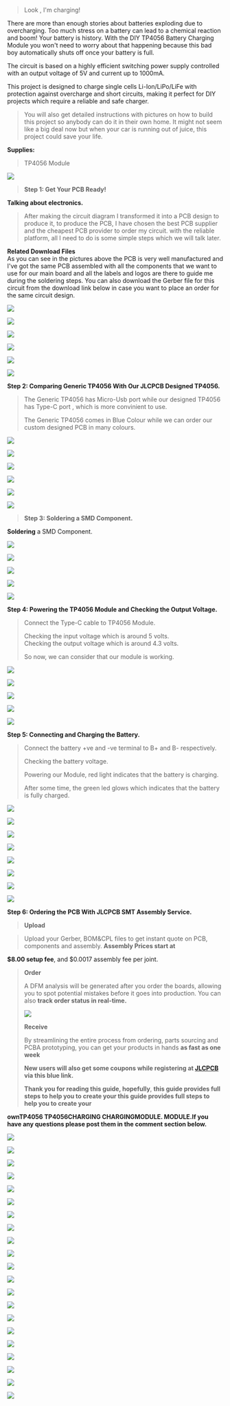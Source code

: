 
> Look , I\'m charging!

There are more than enough stories about batteries exploding due to
overcharging. Too much stress on a battery can lead to a chemical
reaction and boom! Your battery is history. With the DIY TP4056 Battery
Charging Module you won\'t need to worry about that happening because
this bad boy automatically shuts off once your battery is full.

The circuit is based on a highly efficient switching power supply
controlled with an output voltage of 5V and current up to 1000mA.

This project is designed to charge single cells Li-Ion/LiPo/LiFe with
protection against overcharge and short circuits, making it perfect for
DIY projects which require a reliable and safe charger.

> You will also get detailed instructions with pictures on how to build
> this project so anybody can do it in their own home. It might not seem
> like a big deal now but when your car is running out of juice, this
> project could save your life.

**Supplies:**

> TP4056 Module


![](vertopal_8c101a3a47cf494f9c45c097f2a720e9/media/image3.png)

> **Step 1: Get Your PCB Ready!**

**Talking about electronics.**


> After making the circuit diagram I transformed it into a PCB design to
> produce it, to produce the PCB, I have chosen the best PCB supplier
> and the cheapest PCB provider to order my circuit. with
> the reliable platform, all I need to do is some simple steps which we will
> talk later.

**Related Download Files**\
As you can see in the pictures above the PCB is very well manufactured
and I've got the same PCB assembled with all the components that we want
to use for our main board and all the labels and logos are there to
guide me during the soldering steps. You can also download the Gerber
file for this circuit from the download link below in case you want to
place an order for the same circuit design.


![](vertopal_8c101a3a47cf494f9c45c097f2a720e9/media/image6.png)

![](vertopal_8c101a3a47cf494f9c45c097f2a720e9/media/image7.png)


![](vertopal_8c101a3a47cf494f9c45c097f2a720e9/media/image8.png)

![](vertopal_8c101a3a47cf494f9c45c097f2a720e9/media/image9.png)


![](vertopal_8c101a3a47cf494f9c45c097f2a720e9/media/image10.png)

![](vertopal_8c101a3a47cf494f9c45c097f2a720e9/media/image11.png)

**Step 2: Comparing Generic TP4056 With Our JLCPCB Designed TP4056.**


> The Generic TP4056 has Micro-Usb port while our designed TP4056 has
> Type-C port , which is more convinient to use.
>
> The Generic TP4056 comes in Blue Colour while we can order our custom
> designed PCB in many colours.


![](vertopal_8c101a3a47cf494f9c45c097f2a720e9/media/image13.png)

![](vertopal_8c101a3a47cf494f9c45c097f2a720e9/media/image14.png)


![](vertopal_8c101a3a47cf494f9c45c097f2a720e9/media/image15.png)

![](vertopal_8c101a3a47cf494f9c45c097f2a720e9/media/image16.png)


![](vertopal_8c101a3a47cf494f9c45c097f2a720e9/media/image17.png)

![](vertopal_8c101a3a47cf494f9c45c097f2a720e9/media/image18.png)

> **Step 3: Soldering a SMD Component.**

**Soldering** a SMD Component.


![](vertopal_8c101a3a47cf494f9c45c097f2a720e9/media/image19.png)

![](vertopal_8c101a3a47cf494f9c45c097f2a720e9/media/image20.png)


![](vertopal_8c101a3a47cf494f9c45c097f2a720e9/media/image21.png)

![](vertopal_8c101a3a47cf494f9c45c097f2a720e9/media/image6.png)


![](vertopal_8c101a3a47cf494f9c45c097f2a720e9/media/image7.png)

**Step 4: Powering the TP4056 Module and Checking the Output Voltage.**


> Connect the Type-C cable to TP4056 Module.
>
> Checking the input voltage which is around 5 volts.\
> Checking the output voltage which is around 4.3 volts.
>
> So now, we can consider that our module is working.


![](vertopal_8c101a3a47cf494f9c45c097f2a720e9/media/image24.png)

![](vertopal_8c101a3a47cf494f9c45c097f2a720e9/media/image25.png)


![](vertopal_8c101a3a47cf494f9c45c097f2a720e9/media/image26.png)

![](vertopal_8c101a3a47cf494f9c45c097f2a720e9/media/image27.png)


![](vertopal_8c101a3a47cf494f9c45c097f2a720e9/media/image28.png)

**Step 5: Connecting and Charging the Battery.**


> Connect the battery +ve and -ve terminal to B+ and B- respectively.
>
> Checking the battery voltage.
>
> Powering our Module, red light indicates that the battery is charging.
>
> After some time, the green led glows which indicates that the battery
> is fully charged.


![](vertopal_8c101a3a47cf494f9c45c097f2a720e9/media/image31.png)

![](vertopal_8c101a3a47cf494f9c45c097f2a720e9/media/image32.png)


![](vertopal_8c101a3a47cf494f9c45c097f2a720e9/media/image33.png)

![](vertopal_8c101a3a47cf494f9c45c097f2a720e9/media/image34.png)


![](vertopal_8c101a3a47cf494f9c45c097f2a720e9/media/image35.png)

![](vertopal_8c101a3a47cf494f9c45c097f2a720e9/media/image36.png)

![](vertopal_8c101a3a47cf494f9c45c097f2a720e9/media/image37.png)

![](vertopal_8c101a3a47cf494f9c45c097f2a720e9/media/image38.png)

**Step 6: Ordering the PCB With JLCPCB SMT Assembly Service.**

> **Upload**


> Upload your Gerber, BOM&CPL files to get instant quote on PCB,
> components and assembly. **Assembly Prices start at**

**\$8.00 setup fee**, and \$0.0017 assembly fee per joint.

> **Order**
>
> A DFM analysis will be generated after you order the boards, allowing
> you to spot potential mistakes before it goes into production. You can
> also **track order status in real-time.**
>
> ![](vertopal_8c101a3a47cf494f9c45c097f2a720e9/media/image39.png)
> 
> **Receive**
>
> By streamlining the entire process from ordering, parts sourcing and
> PCBA prototyping, you can get your products in hands **as fast as one
> week**
>
> **New users will also get some coupons while registering at [JLCPCB](https://jlcpcb.com/IYB) via this
> blue link.**
>
> **Thank you for reading this guide, hopefully**, **this guide provides
> full steps to help you to create your this guide provides full steps
> to help you to create your**

**ownTP4056 TP4056CHARGING CHARGINGMODULE. MODULE.If you have any
questions please post them in the comment section below.**

![](vertopal_8c101a3a47cf494f9c45c097f2a720e9/media/image40.png)


![](vertopal_8c101a3a47cf494f9c45c097f2a720e9/media/image41.png)

![](vertopal_8c101a3a47cf494f9c45c097f2a720e9/media/image42.png)


![](vertopal_8c101a3a47cf494f9c45c097f2a720e9/media/image43.png)

![](vertopal_8c101a3a47cf494f9c45c097f2a720e9/media/image44.png)


![](vertopal_8c101a3a47cf494f9c45c097f2a720e9/media/image45.png)

![](vertopal_8c101a3a47cf494f9c45c097f2a720e9/media/image46.png)


![](vertopal_8c101a3a47cf494f9c45c097f2a720e9/media/image47.png)

![](vertopal_8c101a3a47cf494f9c45c097f2a720e9/media/image48.png)


![](vertopal_8c101a3a47cf494f9c45c097f2a720e9/media/image49.png)

![](vertopal_8c101a3a47cf494f9c45c097f2a720e9/media/image50.png)


![](vertopal_8c101a3a47cf494f9c45c097f2a720e9/media/image51.png)

![](vertopal_8c101a3a47cf494f9c45c097f2a720e9/media/image52.png)


![](vertopal_8c101a3a47cf494f9c45c097f2a720e9/media/image53.png)

![](vertopal_8c101a3a47cf494f9c45c097f2a720e9/media/image54.png)


![](vertopal_8c101a3a47cf494f9c45c097f2a720e9/media/image55.png)

![](vertopal_8c101a3a47cf494f9c45c097f2a720e9/media/image56.png)


![](vertopal_8c101a3a47cf494f9c45c097f2a720e9/media/image8.png)

![](vertopal_8c101a3a47cf494f9c45c097f2a720e9/media/image9.png)


![](vertopal_8c101a3a47cf494f9c45c097f2a720e9/media/image10.png)

![](vertopal_8c101a3a47cf494f9c45c097f2a720e9/media/image11.png)

